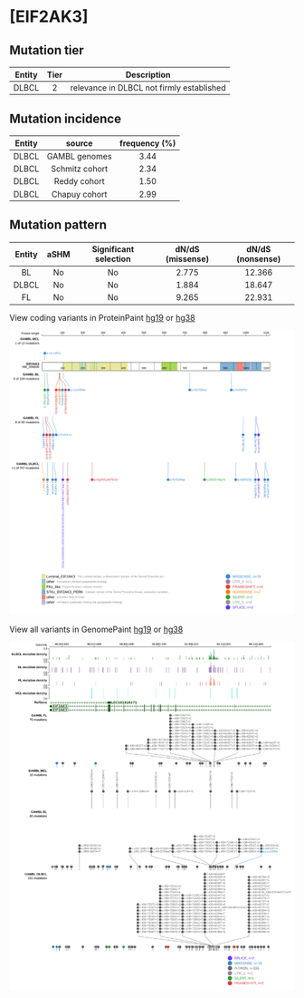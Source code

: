 # [EIF2AK3]

## Mutation tier

|Entity|Tier|Description                              |
|:------:|:----:|-----------------------------------------|
|DLBCL |2   |relevance in DLBCL not firmly established|
## Mutation incidence

|Entity|source        |frequency (%)|
|:------:|:--------------:|:-------------:|
|DLBCL |GAMBL genomes |3.44         |
|DLBCL |Schmitz cohort|2.34         |
|DLBCL |Reddy cohort  |1.50         |
|DLBCL |Chapuy cohort |2.99         |

## Mutation pattern

|Entity|aSHM|Significant selection|dN/dS (missense)|dN/dS (nonsense)|
|:------:|:----:|:---------------------:|:----------------:|:----------------:|
|BL    |No  |No                   |2.775           |12.366          |
|DLBCL |No  |No                   |1.884           |18.647          |
|FL    |No  |No                   |9.265           |22.931          |



View coding variants in ProteinPaint [hg19](https://www.bcgsc.ca/downloads/morinlab/GAMBL/test/genes/EIF2AK3_protein.html)  or [hg38](https://www.bcgsc.ca/downloads/morinlab/GAMBL/test/genes/EIF2AK3_protein_hg38.html)

![image](images/proteinpaint/EIF2AK3_NM_004836.svg)

View all variants in GenomePaint [hg19](https://www.bcgsc.ca/downloads/morinlab/GAMBL/test/genes/EIF2AK3.html)  or [hg38](https://www.bcgsc.ca/downloads/morinlab/GAMBL/test/genes/EIF2AK3_hg38.html)

![image](images/proteinpaint/EIF2AK3.svg)
